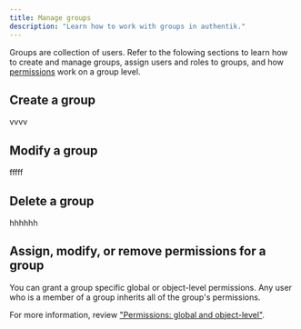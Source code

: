 ```yaml
---
title: Manage groups
description: "Learn how to work with groups in authentik."
---
```


Groups are collection of users. Refer to the folowing sections to learn how to create and manage groups, assign users and roles to groups, and how [permissions](../access-control/permissions.md) work on a group level.

## Create a group

vvvv

## Modify a group

fffff

## Delete a group

hhhhhh

## Assign, modify, or remove permissions for a group

You can grant a group specific global or object-level permissions. Any user who is a member of a group inherits all of the group's permissions.

For more information, review ["Permissions: global and object-level"](../access-control/permissions.md).
